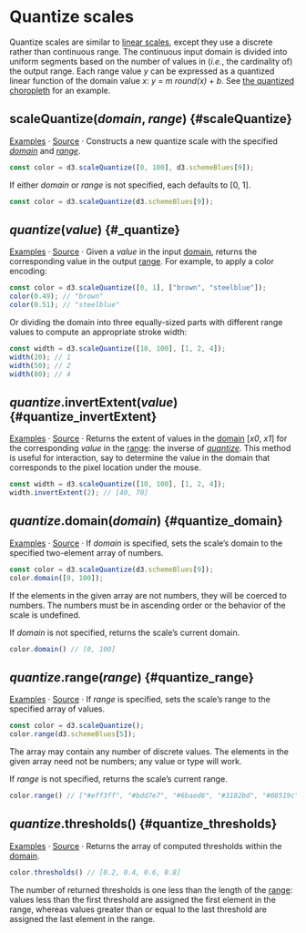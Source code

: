 # Quantize scales

Quantize scales are similar to [linear scales](./linear.md), except they use a discrete rather than continuous range. The continuous input domain is divided into uniform segments based on the number of values in (*i.e.*, the cardinality of) the output range. Each range value *y* can be expressed as a quantized linear function of the domain value *x*: *y* = *m round(x)* + *b*. See [the quantized choropleth](https://observablehq.com/@d3/choropleth/2?intent=fork) for an example.

## scaleQuantize(*domain*, *range*) {#scaleQuantize}

[Examples](https://observablehq.com/@d3/quantile-quantize-and-threshold-scales) · [Source](https://github.com/d3/d3-scale/blob/main/src/quantize.js) · Constructs a new quantize scale with the specified [*domain*](#quantize_domain) and [*range*](#quantize_range).

```js
const color = d3.scaleQuantize([0, 100], d3.schemeBlues[9]);
```

If either *domain* or *range* is not specified, each defaults to [0, 1].

```js
const color = d3.scaleQuantize(d3.schemeBlues[9]);
```

## *quantize*(*value*) {#_quantize}

[Examples](https://observablehq.com/@d3/quantile-quantize-and-threshold-scales) · [Source](https://github.com/d3/d3-scale/blob/main/src/quantize.js) · Given a *value* in the input [domain](#quantize_domain), returns the corresponding value in the output [range](#quantize_range). For example, to apply a color encoding:

```js
const color = d3.scaleQuantize([0, 1], ["brown", "steelblue"]);
color(0.49); // "brown"
color(0.51); // "steelblue"
```

Or dividing the domain into three equally-sized parts with different range values to compute an appropriate stroke width:

```js
const width = d3.scaleQuantize([10, 100], [1, 2, 4]);
width(20); // 1
width(50); // 2
width(80); // 4
```

## *quantize*.invertExtent(*value*) {#quantize_invertExtent}

[Examples](https://observablehq.com/@d3/quantile-quantize-and-threshold-scales) · [Source](https://github.com/d3/d3-scale/blob/main/src/quantize.js) · Returns the extent of values in the [domain](#quantize_domain) [<i>x0</i>, <i>x1</i>] for the corresponding *value* in the [range](#quantize_range): the inverse of [*quantize*](#_quantize). This method is useful for interaction, say to determine the value in the domain that corresponds to the pixel location under the mouse.

```js
const width = d3.scaleQuantize([10, 100], [1, 2, 4]);
width.invertExtent(2); // [40, 70]
```

## *quantize*.domain(*domain*) {#quantize_domain}

[Examples](https://observablehq.com/@d3/quantile-quantize-and-threshold-scales) · [Source](https://github.com/d3/d3-scale/blob/main/src/quantize.js) · If *domain* is specified, sets the scale’s domain to the specified two-element array of numbers.

```js
const color = d3.scaleQuantize(d3.schemeBlues[9]);
color.domain([0, 100]);
```

If the elements in the given array are not numbers, they will be coerced to numbers. The numbers must be in ascending order or the behavior of the scale is undefined.

If *domain* is not specified, returns the scale’s current domain.

```js
color.domain() // [0, 100]
```

## *quantize*.range(*range*) {#quantize_range}

[Examples](https://observablehq.com/@d3/quantile-quantize-and-threshold-scales) · [Source](https://github.com/d3/d3-scale/blob/main/src/quantize.js) · If *range* is specified, sets the scale’s range to the specified array of values.

```js
const color = d3.scaleQuantize();
color.range(d3.schemeBlues[5]);
```

The array may contain any number of discrete values. The elements in the given array need not be numbers; any value or type will work.

If *range* is not specified, returns the scale’s current range.

```js
color.range() // ["#eff3ff", "#bdd7e7", "#6baed6", "#3182bd", "#08519c"]
```

## *quantize*.thresholds() {#quantize_thresholds}

[Examples](https://observablehq.com/@d3/quantile-quantize-and-threshold-scales) · [Source](https://github.com/d3/d3-scale/blob/main/src/quantize.js) · Returns the array of computed thresholds within the [domain](#quantize_domain).

```js
color.thresholds() // [0.2, 0.4, 0.6, 0.8]
```

The number of returned thresholds is one less than the length of the [range](#quantize_range): values less than the first threshold are assigned the first element in the range, whereas values greater than or equal to the last threshold are assigned the last element in the range.
